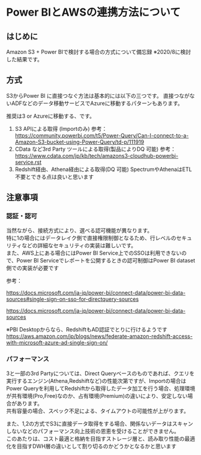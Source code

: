 # Power BIとAWSの連携方法について

## はじめに

Amazon S3 + Power BIで検討する場合の方式について備忘録
※2020/8に検討した結果です。

## 方式

S3からPower BI に直接つなぐ方法は基本的には以下の三つです。
直接つながないADFなどのデータ移動サービスでAzureに移動するパターンもあります。

推奨は3 or Azureに移動する、です。	
1. S3 APIによる取得 (Importのみ)
	参考：https://community.powerbi.com/t5/Power-Query/Can-I-connect-to-a-Amazon-S3-bucket-using-Power-Query/td-p/111919
2. CData など3rd Party ツールによる取得(製品によりDQ 可能)
	参考：https://www.cdata.com/jp/kb/tech/amazons3-cloudhub-powerbi-service.rst
3. Redshift経由、Athena経由による取得(DQ 可能)
	SpectrumやAthenaはETL不要とできる点は良いと思います

## 注意事項

### 認証・認可
当然ながら、接続方式により、選べる認可機能が異なります。  
特に1の場合にはデータレイク側で直接権限制御となるため、行レベルのセキュリティなどの詳細なセキュリティの実装は難しいです。  
また、AWS上にある場合にはPower BI Service上でのSSOは利用できないので、Power BI Serviceでレポートを公開するときの認可制御はPower BI dataset側での実装が必要です  

参考：

https://docs.microsoft.com/ja-jp/power-bi/connect-data/power-bi-data-sources#single-sign-on-sso-for-directquery-sources

https://docs.microsoft.com/ja-jp/power-bi/connect-data/power-bi-data-sources
	
※PBI Desktopからなら、RedshiftもAD認証でとりに行けるようです
https://aws.amazon.com/jp/blogs/news/federate-amazon-redshift-access-with-microsoft-azure-ad-single-sign-on/
	 
### パフォーマンス
3と一部の3rd Partyについては、Direct Queryベースのものであれば、クエリを実行するエンジン(Athena,Redshiftなど)の性能次第ですが、Importの場合はPower Queryを利用してRedshiftから取得したデータ加工を行う場合、処理環境が共有環境(Pro,Free)なのか、占有環境(Premium)の違いにより、安定しない場合があります。  
共有容量の場合、スペック不足による、タイムアウトの可能性が上がります。

また、1,2の方式でS3に直接データ取得をする場合、関係ないデータはスキャンしないなどのパフォーマンス向上技術の恩恵を受けることができません。  
このあたりは、コスト最適と格納を目指すストレージ層と、読み取り性能の最適化を目指すDWH層の違いとして割り切るのかどうかとなるかと思います
